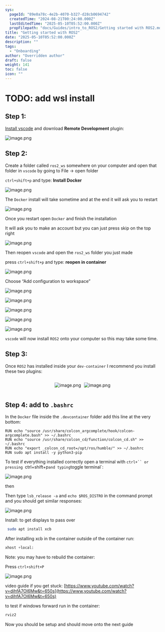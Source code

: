 ```yaml
---
sys:
  pageId: "89e0a78c-4e2b-4070-b327-d28cb0694742"
  createdTime: "2024-08-21T00:24:00.000Z"
  lastEditedTime: "2025-05-10T05:52:00.000Z"
  propFilepath: "docs/Guides/intro_to_ROS2/Getting started with ROS2.md"
title: "Getting started with ROS2"
date: "2025-05-10T05:52:00.000Z"
description: ""
tags:
  - "Onboarding"
author: "Overridden author"
draft: false
weight: 141
toc: false
icon: ""
---
```


# TODO: add wsl install

## Step 1:

[Install vscode](https://code.visualstudio.com/download) and download **Remote Development** plugin:

![image.png](https://prod-files-secure.s3.us-west-2.amazonaws.com/d518164a-d88e-44d1-a4ee-3adb3bd8bce0/efb52993-1881-4a40-b95e-6f020334f022/image.png?X-Amz-Algorithm=AWS4-HMAC-SHA256&X-Amz-Content-Sha256=UNSIGNED-PAYLOAD&X-Amz-Credential=ASIAZI2LB4663XN3NJSX%2F20250627%2Fus-west-2%2Fs3%2Faws4_request&X-Amz-Date=20250627T100910Z&X-Amz-Expires=3600&X-Amz-Security-Token=IQoJb3JpZ2luX2VjEHoaCXVzLXdlc3QtMiJHMEUCIQDWrRKxq8yz%2FBIi4g7wfl8Jyk0VdD8zQnfVSEf4eJLiWQIgFpyXZ2Uzy98pYpyatQHgiw8IP99y%2FrCIQvCCaqKdPUYq%2FwMIcxAAGgw2Mzc0MjMxODM4MDUiDHYifdR5IjmxSmNQ6yrcA4iv%2Bbaz7jRQVpPWEka8T8mGgV6PfvwFYcCalXZ8jv18MEK8kfMzy1SrEizPBe0hjLqp61NFdapVh9nnmB90gDv9mI%2BTjhwLFoPnU900CLr377cXmsGsV8F3zlHbsyyWvwqoYrojvn%2B5yIYRmFwOvyBhG%2BNbbWRpYG%2F%2Bu5pDyuhc709o6XoX6Z4odBRzATTrB%2BVU6xuqhhl0uCu111gCu8nd09%2FC%2FTN0Iun1eQFIi21uhUNtUuX4uaVG41BdDMXmUBo8nb%2FgkHezbAzcxttdo8OmWHpnTebANkQWrTJAq70oHO2yNE9%2BwCuTUBtEcZylEajmLbU62hyXLqigYNncqvzVmODQHWXn4O7MiNDQ4pjhq3yA2dWgaXk9Hev%2BkhZw0i09CDXmqoMK3ovBqwu2CIv6eEkB%2BSXqgP1D352qPU7m7zHds97C1NJGc0BK2gmtZ1KVEIApM2uMeYgoHOengg93uSd0VhmEaFwrLHbeXilGsOmS1w0UNjHF8oJr6AYdxHAbcqQhFi4myvdOO0CX4PuVC57faf8ylQHjBAj1%2BiJmaFk1SdZW3QCrUiuksl0tfLUSOJrZHLhV5j7uqSJ3gTRJXnxY0kk83DcfOxHUaLwl3aGVApnsACsiAuMwMJfU%2BcIGOqUBgycbsNBdqgb5BYYqUdUOzeY%2FhdNdJpf7k%2FiV3cNEC5flP%2FLpyLaFlXQsaRYRi9ncBYUs%2BJW6FPWjkQypBXTGdhGR9B5aRwHKpNfW62PnlEg9kJNy8wXhbz1kv0TQwqvFhYzjRKIoNursRAoCRBaH6TJsPmD19I7x8laq00Wbha6Ww%2FADPvN8RkU9d0v3W5w%2BBvEIHVqV0oQ7yCxyarUcnUqT%2FWzX&X-Amz-Signature=aa6bf87d38a3266fbbcaba7d01329e616312bdd956d1555e2486d0951c0d352c&X-Amz-SignedHeaders=host&x-amz-checksum-mode=ENABLED&x-id=GetObject)

## Step 2:

Create a folder called `ros2_ws` somewhere on your computer and open that folder in `vscode` by going to File → open folder 

`ctrl+shift+p` and type: **Install Docker**

![image.png](https://prod-files-secure.s3.us-west-2.amazonaws.com/d518164a-d88e-44d1-a4ee-3adb3bd8bce0/2269dc0e-1cd5-47ff-bceb-c04ad9b2eab0/image.png?X-Amz-Algorithm=AWS4-HMAC-SHA256&X-Amz-Content-Sha256=UNSIGNED-PAYLOAD&X-Amz-Credential=ASIAZI2LB4663XN3NJSX%2F20250627%2Fus-west-2%2Fs3%2Faws4_request&X-Amz-Date=20250627T100910Z&X-Amz-Expires=3600&X-Amz-Security-Token=IQoJb3JpZ2luX2VjEHoaCXVzLXdlc3QtMiJHMEUCIQDWrRKxq8yz%2FBIi4g7wfl8Jyk0VdD8zQnfVSEf4eJLiWQIgFpyXZ2Uzy98pYpyatQHgiw8IP99y%2FrCIQvCCaqKdPUYq%2FwMIcxAAGgw2Mzc0MjMxODM4MDUiDHYifdR5IjmxSmNQ6yrcA4iv%2Bbaz7jRQVpPWEka8T8mGgV6PfvwFYcCalXZ8jv18MEK8kfMzy1SrEizPBe0hjLqp61NFdapVh9nnmB90gDv9mI%2BTjhwLFoPnU900CLr377cXmsGsV8F3zlHbsyyWvwqoYrojvn%2B5yIYRmFwOvyBhG%2BNbbWRpYG%2F%2Bu5pDyuhc709o6XoX6Z4odBRzATTrB%2BVU6xuqhhl0uCu111gCu8nd09%2FC%2FTN0Iun1eQFIi21uhUNtUuX4uaVG41BdDMXmUBo8nb%2FgkHezbAzcxttdo8OmWHpnTebANkQWrTJAq70oHO2yNE9%2BwCuTUBtEcZylEajmLbU62hyXLqigYNncqvzVmODQHWXn4O7MiNDQ4pjhq3yA2dWgaXk9Hev%2BkhZw0i09CDXmqoMK3ovBqwu2CIv6eEkB%2BSXqgP1D352qPU7m7zHds97C1NJGc0BK2gmtZ1KVEIApM2uMeYgoHOengg93uSd0VhmEaFwrLHbeXilGsOmS1w0UNjHF8oJr6AYdxHAbcqQhFi4myvdOO0CX4PuVC57faf8ylQHjBAj1%2BiJmaFk1SdZW3QCrUiuksl0tfLUSOJrZHLhV5j7uqSJ3gTRJXnxY0kk83DcfOxHUaLwl3aGVApnsACsiAuMwMJfU%2BcIGOqUBgycbsNBdqgb5BYYqUdUOzeY%2FhdNdJpf7k%2FiV3cNEC5flP%2FLpyLaFlXQsaRYRi9ncBYUs%2BJW6FPWjkQypBXTGdhGR9B5aRwHKpNfW62PnlEg9kJNy8wXhbz1kv0TQwqvFhYzjRKIoNursRAoCRBaH6TJsPmD19I7x8laq00Wbha6Ww%2FADPvN8RkU9d0v3W5w%2BBvEIHVqV0oQ7yCxyarUcnUqT%2FWzX&X-Amz-Signature=6460f4e720c729c722babe6c952deec922045d7ca9f4eb8a9ab1721da70251d5&X-Amz-SignedHeaders=host&x-amz-checksum-mode=ENABLED&x-id=GetObject)

The `Docker` install will take sometime and at the end it will ask you to restart

![image.png](https://prod-files-secure.s3.us-west-2.amazonaws.com/d518164a-d88e-44d1-a4ee-3adb3bd8bce0/ed233f78-be33-4b1f-b89c-9c346c0e961e/image.png?X-Amz-Algorithm=AWS4-HMAC-SHA256&X-Amz-Content-Sha256=UNSIGNED-PAYLOAD&X-Amz-Credential=ASIAZI2LB4663XN3NJSX%2F20250627%2Fus-west-2%2Fs3%2Faws4_request&X-Amz-Date=20250627T100910Z&X-Amz-Expires=3600&X-Amz-Security-Token=IQoJb3JpZ2luX2VjEHoaCXVzLXdlc3QtMiJHMEUCIQDWrRKxq8yz%2FBIi4g7wfl8Jyk0VdD8zQnfVSEf4eJLiWQIgFpyXZ2Uzy98pYpyatQHgiw8IP99y%2FrCIQvCCaqKdPUYq%2FwMIcxAAGgw2Mzc0MjMxODM4MDUiDHYifdR5IjmxSmNQ6yrcA4iv%2Bbaz7jRQVpPWEka8T8mGgV6PfvwFYcCalXZ8jv18MEK8kfMzy1SrEizPBe0hjLqp61NFdapVh9nnmB90gDv9mI%2BTjhwLFoPnU900CLr377cXmsGsV8F3zlHbsyyWvwqoYrojvn%2B5yIYRmFwOvyBhG%2BNbbWRpYG%2F%2Bu5pDyuhc709o6XoX6Z4odBRzATTrB%2BVU6xuqhhl0uCu111gCu8nd09%2FC%2FTN0Iun1eQFIi21uhUNtUuX4uaVG41BdDMXmUBo8nb%2FgkHezbAzcxttdo8OmWHpnTebANkQWrTJAq70oHO2yNE9%2BwCuTUBtEcZylEajmLbU62hyXLqigYNncqvzVmODQHWXn4O7MiNDQ4pjhq3yA2dWgaXk9Hev%2BkhZw0i09CDXmqoMK3ovBqwu2CIv6eEkB%2BSXqgP1D352qPU7m7zHds97C1NJGc0BK2gmtZ1KVEIApM2uMeYgoHOengg93uSd0VhmEaFwrLHbeXilGsOmS1w0UNjHF8oJr6AYdxHAbcqQhFi4myvdOO0CX4PuVC57faf8ylQHjBAj1%2BiJmaFk1SdZW3QCrUiuksl0tfLUSOJrZHLhV5j7uqSJ3gTRJXnxY0kk83DcfOxHUaLwl3aGVApnsACsiAuMwMJfU%2BcIGOqUBgycbsNBdqgb5BYYqUdUOzeY%2FhdNdJpf7k%2FiV3cNEC5flP%2FLpyLaFlXQsaRYRi9ncBYUs%2BJW6FPWjkQypBXTGdhGR9B5aRwHKpNfW62PnlEg9kJNy8wXhbz1kv0TQwqvFhYzjRKIoNursRAoCRBaH6TJsPmD19I7x8laq00Wbha6Ww%2FADPvN8RkU9d0v3W5w%2BBvEIHVqV0oQ7yCxyarUcnUqT%2FWzX&X-Amz-Signature=6d2f76b02f960f31ef06430734a6cf478f2cb924334f6315f79b8460a1ad9b68&X-Amz-SignedHeaders=host&x-amz-checksum-mode=ENABLED&x-id=GetObject)

Once you restart open `Docker` and finish the installation

It will ask you to make an account but you can just press skip on the top right

![image.png](https://prod-files-secure.s3.us-west-2.amazonaws.com/d518164a-d88e-44d1-a4ee-3adb3bd8bce0/21010ad9-1659-4fd9-9f59-9932a09b2a3d/image.png?X-Amz-Algorithm=AWS4-HMAC-SHA256&X-Amz-Content-Sha256=UNSIGNED-PAYLOAD&X-Amz-Credential=ASIAZI2LB4663XN3NJSX%2F20250627%2Fus-west-2%2Fs3%2Faws4_request&X-Amz-Date=20250627T100910Z&X-Amz-Expires=3600&X-Amz-Security-Token=IQoJb3JpZ2luX2VjEHoaCXVzLXdlc3QtMiJHMEUCIQDWrRKxq8yz%2FBIi4g7wfl8Jyk0VdD8zQnfVSEf4eJLiWQIgFpyXZ2Uzy98pYpyatQHgiw8IP99y%2FrCIQvCCaqKdPUYq%2FwMIcxAAGgw2Mzc0MjMxODM4MDUiDHYifdR5IjmxSmNQ6yrcA4iv%2Bbaz7jRQVpPWEka8T8mGgV6PfvwFYcCalXZ8jv18MEK8kfMzy1SrEizPBe0hjLqp61NFdapVh9nnmB90gDv9mI%2BTjhwLFoPnU900CLr377cXmsGsV8F3zlHbsyyWvwqoYrojvn%2B5yIYRmFwOvyBhG%2BNbbWRpYG%2F%2Bu5pDyuhc709o6XoX6Z4odBRzATTrB%2BVU6xuqhhl0uCu111gCu8nd09%2FC%2FTN0Iun1eQFIi21uhUNtUuX4uaVG41BdDMXmUBo8nb%2FgkHezbAzcxttdo8OmWHpnTebANkQWrTJAq70oHO2yNE9%2BwCuTUBtEcZylEajmLbU62hyXLqigYNncqvzVmODQHWXn4O7MiNDQ4pjhq3yA2dWgaXk9Hev%2BkhZw0i09CDXmqoMK3ovBqwu2CIv6eEkB%2BSXqgP1D352qPU7m7zHds97C1NJGc0BK2gmtZ1KVEIApM2uMeYgoHOengg93uSd0VhmEaFwrLHbeXilGsOmS1w0UNjHF8oJr6AYdxHAbcqQhFi4myvdOO0CX4PuVC57faf8ylQHjBAj1%2BiJmaFk1SdZW3QCrUiuksl0tfLUSOJrZHLhV5j7uqSJ3gTRJXnxY0kk83DcfOxHUaLwl3aGVApnsACsiAuMwMJfU%2BcIGOqUBgycbsNBdqgb5BYYqUdUOzeY%2FhdNdJpf7k%2FiV3cNEC5flP%2FLpyLaFlXQsaRYRi9ncBYUs%2BJW6FPWjkQypBXTGdhGR9B5aRwHKpNfW62PnlEg9kJNy8wXhbz1kv0TQwqvFhYzjRKIoNursRAoCRBaH6TJsPmD19I7x8laq00Wbha6Ww%2FADPvN8RkU9d0v3W5w%2BBvEIHVqV0oQ7yCxyarUcnUqT%2FWzX&X-Amz-Signature=8b66877fedeb016a0210e05219db18d1e49deb2e5b9724fe5fc2ae4f1dbcd081&X-Amz-SignedHeaders=host&x-amz-checksum-mode=ENABLED&x-id=GetObject)

Then reopen `vscode` and open the `ros2_ws` folder you just made

press `ctrl+shift+p` and type: **reopen in container**

![image.png](https://prod-files-secure.s3.us-west-2.amazonaws.com/d518164a-d88e-44d1-a4ee-3adb3bd8bce0/4e93b8c2-41ad-488c-8095-c74205196118/image.png?X-Amz-Algorithm=AWS4-HMAC-SHA256&X-Amz-Content-Sha256=UNSIGNED-PAYLOAD&X-Amz-Credential=ASIAZI2LB4663XN3NJSX%2F20250627%2Fus-west-2%2Fs3%2Faws4_request&X-Amz-Date=20250627T100910Z&X-Amz-Expires=3600&X-Amz-Security-Token=IQoJb3JpZ2luX2VjEHoaCXVzLXdlc3QtMiJHMEUCIQDWrRKxq8yz%2FBIi4g7wfl8Jyk0VdD8zQnfVSEf4eJLiWQIgFpyXZ2Uzy98pYpyatQHgiw8IP99y%2FrCIQvCCaqKdPUYq%2FwMIcxAAGgw2Mzc0MjMxODM4MDUiDHYifdR5IjmxSmNQ6yrcA4iv%2Bbaz7jRQVpPWEka8T8mGgV6PfvwFYcCalXZ8jv18MEK8kfMzy1SrEizPBe0hjLqp61NFdapVh9nnmB90gDv9mI%2BTjhwLFoPnU900CLr377cXmsGsV8F3zlHbsyyWvwqoYrojvn%2B5yIYRmFwOvyBhG%2BNbbWRpYG%2F%2Bu5pDyuhc709o6XoX6Z4odBRzATTrB%2BVU6xuqhhl0uCu111gCu8nd09%2FC%2FTN0Iun1eQFIi21uhUNtUuX4uaVG41BdDMXmUBo8nb%2FgkHezbAzcxttdo8OmWHpnTebANkQWrTJAq70oHO2yNE9%2BwCuTUBtEcZylEajmLbU62hyXLqigYNncqvzVmODQHWXn4O7MiNDQ4pjhq3yA2dWgaXk9Hev%2BkhZw0i09CDXmqoMK3ovBqwu2CIv6eEkB%2BSXqgP1D352qPU7m7zHds97C1NJGc0BK2gmtZ1KVEIApM2uMeYgoHOengg93uSd0VhmEaFwrLHbeXilGsOmS1w0UNjHF8oJr6AYdxHAbcqQhFi4myvdOO0CX4PuVC57faf8ylQHjBAj1%2BiJmaFk1SdZW3QCrUiuksl0tfLUSOJrZHLhV5j7uqSJ3gTRJXnxY0kk83DcfOxHUaLwl3aGVApnsACsiAuMwMJfU%2BcIGOqUBgycbsNBdqgb5BYYqUdUOzeY%2FhdNdJpf7k%2FiV3cNEC5flP%2FLpyLaFlXQsaRYRi9ncBYUs%2BJW6FPWjkQypBXTGdhGR9B5aRwHKpNfW62PnlEg9kJNy8wXhbz1kv0TQwqvFhYzjRKIoNursRAoCRBaH6TJsPmD19I7x8laq00Wbha6Ww%2FADPvN8RkU9d0v3W5w%2BBvEIHVqV0oQ7yCxyarUcnUqT%2FWzX&X-Amz-Signature=cbaadef274274a59ee4dde7c8f46229793bfd3b25985e750fa133ebd03915df4&X-Amz-SignedHeaders=host&x-amz-checksum-mode=ENABLED&x-id=GetObject)

Choose “Add configuration to workspace”

![image.png](https://prod-files-secure.s3.us-west-2.amazonaws.com/d518164a-d88e-44d1-a4ee-3adb3bd8bce0/9560b282-5060-4989-ba37-97e7b2c22476/image.png?X-Amz-Algorithm=AWS4-HMAC-SHA256&X-Amz-Content-Sha256=UNSIGNED-PAYLOAD&X-Amz-Credential=ASIAZI2LB4663XN3NJSX%2F20250627%2Fus-west-2%2Fs3%2Faws4_request&X-Amz-Date=20250627T100910Z&X-Amz-Expires=3600&X-Amz-Security-Token=IQoJb3JpZ2luX2VjEHoaCXVzLXdlc3QtMiJHMEUCIQDWrRKxq8yz%2FBIi4g7wfl8Jyk0VdD8zQnfVSEf4eJLiWQIgFpyXZ2Uzy98pYpyatQHgiw8IP99y%2FrCIQvCCaqKdPUYq%2FwMIcxAAGgw2Mzc0MjMxODM4MDUiDHYifdR5IjmxSmNQ6yrcA4iv%2Bbaz7jRQVpPWEka8T8mGgV6PfvwFYcCalXZ8jv18MEK8kfMzy1SrEizPBe0hjLqp61NFdapVh9nnmB90gDv9mI%2BTjhwLFoPnU900CLr377cXmsGsV8F3zlHbsyyWvwqoYrojvn%2B5yIYRmFwOvyBhG%2BNbbWRpYG%2F%2Bu5pDyuhc709o6XoX6Z4odBRzATTrB%2BVU6xuqhhl0uCu111gCu8nd09%2FC%2FTN0Iun1eQFIi21uhUNtUuX4uaVG41BdDMXmUBo8nb%2FgkHezbAzcxttdo8OmWHpnTebANkQWrTJAq70oHO2yNE9%2BwCuTUBtEcZylEajmLbU62hyXLqigYNncqvzVmODQHWXn4O7MiNDQ4pjhq3yA2dWgaXk9Hev%2BkhZw0i09CDXmqoMK3ovBqwu2CIv6eEkB%2BSXqgP1D352qPU7m7zHds97C1NJGc0BK2gmtZ1KVEIApM2uMeYgoHOengg93uSd0VhmEaFwrLHbeXilGsOmS1w0UNjHF8oJr6AYdxHAbcqQhFi4myvdOO0CX4PuVC57faf8ylQHjBAj1%2BiJmaFk1SdZW3QCrUiuksl0tfLUSOJrZHLhV5j7uqSJ3gTRJXnxY0kk83DcfOxHUaLwl3aGVApnsACsiAuMwMJfU%2BcIGOqUBgycbsNBdqgb5BYYqUdUOzeY%2FhdNdJpf7k%2FiV3cNEC5flP%2FLpyLaFlXQsaRYRi9ncBYUs%2BJW6FPWjkQypBXTGdhGR9B5aRwHKpNfW62PnlEg9kJNy8wXhbz1kv0TQwqvFhYzjRKIoNursRAoCRBaH6TJsPmD19I7x8laq00Wbha6Ww%2FADPvN8RkU9d0v3W5w%2BBvEIHVqV0oQ7yCxyarUcnUqT%2FWzX&X-Amz-Signature=8c5b517675a717952cf5f7103c17de76c7b361d62e5aeae00bbf5d6104239399&X-Amz-SignedHeaders=host&x-amz-checksum-mode=ENABLED&x-id=GetObject)

![image.png](https://prod-files-secure.s3.us-west-2.amazonaws.com/d518164a-d88e-44d1-a4ee-3adb3bd8bce0/2ee63f81-886b-48e8-a553-dc6e5eac99e4/image.png?X-Amz-Algorithm=AWS4-HMAC-SHA256&X-Amz-Content-Sha256=UNSIGNED-PAYLOAD&X-Amz-Credential=ASIAZI2LB4663XN3NJSX%2F20250627%2Fus-west-2%2Fs3%2Faws4_request&X-Amz-Date=20250627T100910Z&X-Amz-Expires=3600&X-Amz-Security-Token=IQoJb3JpZ2luX2VjEHoaCXVzLXdlc3QtMiJHMEUCIQDWrRKxq8yz%2FBIi4g7wfl8Jyk0VdD8zQnfVSEf4eJLiWQIgFpyXZ2Uzy98pYpyatQHgiw8IP99y%2FrCIQvCCaqKdPUYq%2FwMIcxAAGgw2Mzc0MjMxODM4MDUiDHYifdR5IjmxSmNQ6yrcA4iv%2Bbaz7jRQVpPWEka8T8mGgV6PfvwFYcCalXZ8jv18MEK8kfMzy1SrEizPBe0hjLqp61NFdapVh9nnmB90gDv9mI%2BTjhwLFoPnU900CLr377cXmsGsV8F3zlHbsyyWvwqoYrojvn%2B5yIYRmFwOvyBhG%2BNbbWRpYG%2F%2Bu5pDyuhc709o6XoX6Z4odBRzATTrB%2BVU6xuqhhl0uCu111gCu8nd09%2FC%2FTN0Iun1eQFIi21uhUNtUuX4uaVG41BdDMXmUBo8nb%2FgkHezbAzcxttdo8OmWHpnTebANkQWrTJAq70oHO2yNE9%2BwCuTUBtEcZylEajmLbU62hyXLqigYNncqvzVmODQHWXn4O7MiNDQ4pjhq3yA2dWgaXk9Hev%2BkhZw0i09CDXmqoMK3ovBqwu2CIv6eEkB%2BSXqgP1D352qPU7m7zHds97C1NJGc0BK2gmtZ1KVEIApM2uMeYgoHOengg93uSd0VhmEaFwrLHbeXilGsOmS1w0UNjHF8oJr6AYdxHAbcqQhFi4myvdOO0CX4PuVC57faf8ylQHjBAj1%2BiJmaFk1SdZW3QCrUiuksl0tfLUSOJrZHLhV5j7uqSJ3gTRJXnxY0kk83DcfOxHUaLwl3aGVApnsACsiAuMwMJfU%2BcIGOqUBgycbsNBdqgb5BYYqUdUOzeY%2FhdNdJpf7k%2FiV3cNEC5flP%2FLpyLaFlXQsaRYRi9ncBYUs%2BJW6FPWjkQypBXTGdhGR9B5aRwHKpNfW62PnlEg9kJNy8wXhbz1kv0TQwqvFhYzjRKIoNursRAoCRBaH6TJsPmD19I7x8laq00Wbha6Ww%2FADPvN8RkU9d0v3W5w%2BBvEIHVqV0oQ7yCxyarUcnUqT%2FWzX&X-Amz-Signature=cfc33582553192aef86e8df1f8d6c4f92553c38bdf5c64605eff1e77c3c2f8c8&X-Amz-SignedHeaders=host&x-amz-checksum-mode=ENABLED&x-id=GetObject)

![image.png](https://prod-files-secure.s3.us-west-2.amazonaws.com/d518164a-d88e-44d1-a4ee-3adb3bd8bce0/ae1580b2-b048-407e-aed9-b584224a7a04/image.png?X-Amz-Algorithm=AWS4-HMAC-SHA256&X-Amz-Content-Sha256=UNSIGNED-PAYLOAD&X-Amz-Credential=ASIAZI2LB4663XN3NJSX%2F20250627%2Fus-west-2%2Fs3%2Faws4_request&X-Amz-Date=20250627T100910Z&X-Amz-Expires=3600&X-Amz-Security-Token=IQoJb3JpZ2luX2VjEHoaCXVzLXdlc3QtMiJHMEUCIQDWrRKxq8yz%2FBIi4g7wfl8Jyk0VdD8zQnfVSEf4eJLiWQIgFpyXZ2Uzy98pYpyatQHgiw8IP99y%2FrCIQvCCaqKdPUYq%2FwMIcxAAGgw2Mzc0MjMxODM4MDUiDHYifdR5IjmxSmNQ6yrcA4iv%2Bbaz7jRQVpPWEka8T8mGgV6PfvwFYcCalXZ8jv18MEK8kfMzy1SrEizPBe0hjLqp61NFdapVh9nnmB90gDv9mI%2BTjhwLFoPnU900CLr377cXmsGsV8F3zlHbsyyWvwqoYrojvn%2B5yIYRmFwOvyBhG%2BNbbWRpYG%2F%2Bu5pDyuhc709o6XoX6Z4odBRzATTrB%2BVU6xuqhhl0uCu111gCu8nd09%2FC%2FTN0Iun1eQFIi21uhUNtUuX4uaVG41BdDMXmUBo8nb%2FgkHezbAzcxttdo8OmWHpnTebANkQWrTJAq70oHO2yNE9%2BwCuTUBtEcZylEajmLbU62hyXLqigYNncqvzVmODQHWXn4O7MiNDQ4pjhq3yA2dWgaXk9Hev%2BkhZw0i09CDXmqoMK3ovBqwu2CIv6eEkB%2BSXqgP1D352qPU7m7zHds97C1NJGc0BK2gmtZ1KVEIApM2uMeYgoHOengg93uSd0VhmEaFwrLHbeXilGsOmS1w0UNjHF8oJr6AYdxHAbcqQhFi4myvdOO0CX4PuVC57faf8ylQHjBAj1%2BiJmaFk1SdZW3QCrUiuksl0tfLUSOJrZHLhV5j7uqSJ3gTRJXnxY0kk83DcfOxHUaLwl3aGVApnsACsiAuMwMJfU%2BcIGOqUBgycbsNBdqgb5BYYqUdUOzeY%2FhdNdJpf7k%2FiV3cNEC5flP%2FLpyLaFlXQsaRYRi9ncBYUs%2BJW6FPWjkQypBXTGdhGR9B5aRwHKpNfW62PnlEg9kJNy8wXhbz1kv0TQwqvFhYzjRKIoNursRAoCRBaH6TJsPmD19I7x8laq00Wbha6Ww%2FADPvN8RkU9d0v3W5w%2BBvEIHVqV0oQ7yCxyarUcnUqT%2FWzX&X-Amz-Signature=fa71f4fa67039ae1675fe43e9fa3bd0aa428dc7d16ba08cf292466433a77f442&X-Amz-SignedHeaders=host&x-amz-checksum-mode=ENABLED&x-id=GetObject)

![image.png](https://prod-files-secure.s3.us-west-2.amazonaws.com/d518164a-d88e-44d1-a4ee-3adb3bd8bce0/53255b28-f75e-430f-b9e3-c0ac8577e42b/image.png?X-Amz-Algorithm=AWS4-HMAC-SHA256&X-Amz-Content-Sha256=UNSIGNED-PAYLOAD&X-Amz-Credential=ASIAZI2LB4663XN3NJSX%2F20250627%2Fus-west-2%2Fs3%2Faws4_request&X-Amz-Date=20250627T100910Z&X-Amz-Expires=3600&X-Amz-Security-Token=IQoJb3JpZ2luX2VjEHoaCXVzLXdlc3QtMiJHMEUCIQDWrRKxq8yz%2FBIi4g7wfl8Jyk0VdD8zQnfVSEf4eJLiWQIgFpyXZ2Uzy98pYpyatQHgiw8IP99y%2FrCIQvCCaqKdPUYq%2FwMIcxAAGgw2Mzc0MjMxODM4MDUiDHYifdR5IjmxSmNQ6yrcA4iv%2Bbaz7jRQVpPWEka8T8mGgV6PfvwFYcCalXZ8jv18MEK8kfMzy1SrEizPBe0hjLqp61NFdapVh9nnmB90gDv9mI%2BTjhwLFoPnU900CLr377cXmsGsV8F3zlHbsyyWvwqoYrojvn%2B5yIYRmFwOvyBhG%2BNbbWRpYG%2F%2Bu5pDyuhc709o6XoX6Z4odBRzATTrB%2BVU6xuqhhl0uCu111gCu8nd09%2FC%2FTN0Iun1eQFIi21uhUNtUuX4uaVG41BdDMXmUBo8nb%2FgkHezbAzcxttdo8OmWHpnTebANkQWrTJAq70oHO2yNE9%2BwCuTUBtEcZylEajmLbU62hyXLqigYNncqvzVmODQHWXn4O7MiNDQ4pjhq3yA2dWgaXk9Hev%2BkhZw0i09CDXmqoMK3ovBqwu2CIv6eEkB%2BSXqgP1D352qPU7m7zHds97C1NJGc0BK2gmtZ1KVEIApM2uMeYgoHOengg93uSd0VhmEaFwrLHbeXilGsOmS1w0UNjHF8oJr6AYdxHAbcqQhFi4myvdOO0CX4PuVC57faf8ylQHjBAj1%2BiJmaFk1SdZW3QCrUiuksl0tfLUSOJrZHLhV5j7uqSJ3gTRJXnxY0kk83DcfOxHUaLwl3aGVApnsACsiAuMwMJfU%2BcIGOqUBgycbsNBdqgb5BYYqUdUOzeY%2FhdNdJpf7k%2FiV3cNEC5flP%2FLpyLaFlXQsaRYRi9ncBYUs%2BJW6FPWjkQypBXTGdhGR9B5aRwHKpNfW62PnlEg9kJNy8wXhbz1kv0TQwqvFhYzjRKIoNursRAoCRBaH6TJsPmD19I7x8laq00Wbha6Ww%2FADPvN8RkU9d0v3W5w%2BBvEIHVqV0oQ7yCxyarUcnUqT%2FWzX&X-Amz-Signature=98737c8f521457b69b4dc1a3d8d3a320a874ded449dddab23dd04184883d19a2&X-Amz-SignedHeaders=host&x-amz-checksum-mode=ENABLED&x-id=GetObject)

![image.png](https://prod-files-secure.s3.us-west-2.amazonaws.com/d518164a-d88e-44d1-a4ee-3adb3bd8bce0/7c562767-5af9-4ffb-97d1-327bcdf4ee00/image.png?X-Amz-Algorithm=AWS4-HMAC-SHA256&X-Amz-Content-Sha256=UNSIGNED-PAYLOAD&X-Amz-Credential=ASIAZI2LB4663XN3NJSX%2F20250627%2Fus-west-2%2Fs3%2Faws4_request&X-Amz-Date=20250627T100910Z&X-Amz-Expires=3600&X-Amz-Security-Token=IQoJb3JpZ2luX2VjEHoaCXVzLXdlc3QtMiJHMEUCIQDWrRKxq8yz%2FBIi4g7wfl8Jyk0VdD8zQnfVSEf4eJLiWQIgFpyXZ2Uzy98pYpyatQHgiw8IP99y%2FrCIQvCCaqKdPUYq%2FwMIcxAAGgw2Mzc0MjMxODM4MDUiDHYifdR5IjmxSmNQ6yrcA4iv%2Bbaz7jRQVpPWEka8T8mGgV6PfvwFYcCalXZ8jv18MEK8kfMzy1SrEizPBe0hjLqp61NFdapVh9nnmB90gDv9mI%2BTjhwLFoPnU900CLr377cXmsGsV8F3zlHbsyyWvwqoYrojvn%2B5yIYRmFwOvyBhG%2BNbbWRpYG%2F%2Bu5pDyuhc709o6XoX6Z4odBRzATTrB%2BVU6xuqhhl0uCu111gCu8nd09%2FC%2FTN0Iun1eQFIi21uhUNtUuX4uaVG41BdDMXmUBo8nb%2FgkHezbAzcxttdo8OmWHpnTebANkQWrTJAq70oHO2yNE9%2BwCuTUBtEcZylEajmLbU62hyXLqigYNncqvzVmODQHWXn4O7MiNDQ4pjhq3yA2dWgaXk9Hev%2BkhZw0i09CDXmqoMK3ovBqwu2CIv6eEkB%2BSXqgP1D352qPU7m7zHds97C1NJGc0BK2gmtZ1KVEIApM2uMeYgoHOengg93uSd0VhmEaFwrLHbeXilGsOmS1w0UNjHF8oJr6AYdxHAbcqQhFi4myvdOO0CX4PuVC57faf8ylQHjBAj1%2BiJmaFk1SdZW3QCrUiuksl0tfLUSOJrZHLhV5j7uqSJ3gTRJXnxY0kk83DcfOxHUaLwl3aGVApnsACsiAuMwMJfU%2BcIGOqUBgycbsNBdqgb5BYYqUdUOzeY%2FhdNdJpf7k%2FiV3cNEC5flP%2FLpyLaFlXQsaRYRi9ncBYUs%2BJW6FPWjkQypBXTGdhGR9B5aRwHKpNfW62PnlEg9kJNy8wXhbz1kv0TQwqvFhYzjRKIoNursRAoCRBaH6TJsPmD19I7x8laq00Wbha6Ww%2FADPvN8RkU9d0v3W5w%2BBvEIHVqV0oQ7yCxyarUcnUqT%2FWzX&X-Amz-Signature=04ce307c4cfe9439bcf7faf7c6db8899214d8d7bb83b3b80eb2739210ae07a77&X-Amz-SignedHeaders=host&x-amz-checksum-mode=ENABLED&x-id=GetObject)

`vscode` will now install `ROS2` onto your computer so this may take some time.

## Step 3:

Once `ROS2` has installed inside your `dev-container` I recommend you install these two plugins:

<div style="display: flex;flex-direction: row; column-gap:10px; max-width: 630px;justify-content: center;">
<div>

![image.png](https://prod-files-secure.s3.us-west-2.amazonaws.com/d518164a-d88e-44d1-a4ee-3adb3bd8bce0/3fc3d550-5a54-4ba1-ba6b-faa01cdb7369/image.png?X-Amz-Algorithm=AWS4-HMAC-SHA256&X-Amz-Content-Sha256=UNSIGNED-PAYLOAD&X-Amz-Credential=ASIAZI2LB466YNN7NNGA%2F20250627%2Fus-west-2%2Fs3%2Faws4_request&X-Amz-Date=20250627T100912Z&X-Amz-Expires=3600&X-Amz-Security-Token=IQoJb3JpZ2luX2VjEHoaCXVzLXdlc3QtMiJHMEUCIHLJCbd7omCYQ7lYIWjrl6QyR7oG1Mauiny%2B8kY4Sfi%2FAiEAhTEPKj%2B3yfea7yXSV9wHEeG6PJvfUNqEsDZmEywCSQQq%2FwMIcxAAGgw2Mzc0MjMxODM4MDUiDMeeCwHcusN7s%2BvN3SrcA6RpdOxHVZ9l%2BHygPzGBfNomcgJpNSI55L6ASNHPNAMyvSg1jCJUEbK1OHWxixWLNGolF6uIylN8tDsc%2Fckn2fkc3ugAjN0l15CaeCWnPv4kvyrxp0ZsWgOuxfoCJRyhM5eTWqv%2F2pMDmxU25Blrh9%2FGtgZ8YbIoRDO0IxKhD0PMW2Px3oNJFW1ByKVxC13odZ%2BMgtcHAmTAh4IWVybo7Lof0xAG2xFUxMWcw3XYc8c7YGCQAJzl%2F%2BI0OqDmZ6fJBWx4iiiIeJYCFehvEeaWj67zbYdTnJaj9toxKnsMflmPTLpk39ufUmRAvclAWZP5rojPD%2BetMzsyZ%2FVsn7R5duz8ylEeJUA7Na5XPybHreVpD3dgSl559%2BF4wonqCc%2F1%2BfTLJShaNwS7y5mquNL17eAfI6lkOGfuzOTfjSYcVZr9RtQe%2B5%2FZAxrM%2FqogB51%2BddvVb1lzzv%2BfbFxXWP7G%2Bq%2BGPbxNEXgqXibk0b3UxUZn0Bl1c25zkAbr8Mz3JbcUyjilUHqBdVhcVRHnRHGoubjwr06TwE1%2FtN5pHhu2UFkLoLjTmK%2BwjTryeXTPenxb1uRvRdATI65uSfeN1uqY09bhTXGElvSbbrBhZszphblEoAfttP4UukZicUR1MJzU%2BcIGOqUBGWqwx9I%2BxDhpRLIKxaaSZvwgEYAsBs4he57dT4MRpH9II48AgpqJijNeO8hwtwUV77NoF39wnC0TihnuO%2BOd6z5QG54OzZMVMkXc6pbQflRR72I82enogsXZMpIwIM0wJSq672HZAdCVCkWwH9WGRczQ4UYxDsvm3tSvqH3Ps2aW6BplWQIDlCuu5IP75P%2FKAik%2BFW1xa5Mcsy7FQsUeSWPeF%2B0L&X-Amz-Signature=57f5e6596e566a409df749d0c632b7baf2b9a27d32e2eedc7bbc03081701652c&X-Amz-SignedHeaders=host&x-amz-checksum-mode=ENABLED&x-id=GetObject)

</div>
<div>

![image.png](https://prod-files-secure.s3.us-west-2.amazonaws.com/d518164a-d88e-44d1-a4ee-3adb3bd8bce0/d994cc66-13c2-4093-a5a3-f84cf4601a82/image.png?X-Amz-Algorithm=AWS4-HMAC-SHA256&X-Amz-Content-Sha256=UNSIGNED-PAYLOAD&X-Amz-Credential=ASIAZI2LB4666IXDJ2LH%2F20250627%2Fus-west-2%2Fs3%2Faws4_request&X-Amz-Date=20250627T100912Z&X-Amz-Expires=3600&X-Amz-Security-Token=IQoJb3JpZ2luX2VjEHoaCXVzLXdlc3QtMiJGMEQCIBan2v%2FPFIBn7SRRX2d3sKLkMS2wF3J6Nona7w1ihEdvAiAcs3JZEuL7Fx6n4OMVQHtSKVdcNl1df%2B%2BsxEWezWAiUSr%2FAwhzEAAaDDYzNzQyMzE4MzgwNSIM%2B5URtFbCXyyWx%2FuxKtwDxnpFz%2BCvG4ZrekM2hGvWww2XGwbIcZHIq0%2BBPVySi8g45tk3%2F0g51N8m0%2FGToqUu22uu%2Bl0NtYZaPvtAcwSEedPrla6pUBEFwvvUR7vL%2FLQHwptRLpBH8l0GhSY50d9gCbaN1LkXzLffFDtiMT8mDBrrRc4XGzBvPCNZPBYXQsQTs7JXDBkXv06Q63BBipK038oOizD69YQeQ1g0mzw%2B4p5FuEEswoEaUoeV29E1%2Fdg4lewgWaHHiOdTbC94OyVEIOYE6KdkP%2FRiVYsp4Lk6ZsOkb8v%2FW4qkBDxGYSSZsiDsjOMCbsYzO91MptF2bAXxAmxM%2BVM2uOuGMbIb6BZv6CjdiSIBMkBkkKBCAsntA96VwQXMBujfg%2FeY36PCscxyipLtrTmP%2FHqIDpVTiPHubc8XKCk%2BOIU%2FAg7Vy7EIFACaolNecuqTMm2c9ZS1Qx6QMxnGNq9SbG%2FXn8q7UDGuVITmlUAOyEq4MTMMmEwu8WV2BcZmeEle%2BAXRMwytj9sC6i7Hc%2FW%2BDVSJ6l6WZkjVImmBAAK2d9zSzJ%2BVzi5aowcFFI%2BZXX7OxRw%2By9YJFpL43embJubt0wJ9IZiHM9iWdzyK6nlHF%2Fzm9ni5vse%2B8dpLc8IBjJeoSkklZwYwmtT5wgY6pgEXDuQVBKxFl90D9szF2NN6EZEyL%2BN3MNCipqsthwsJ2ePQPft721T5i0g8jp55Tlk9xgewRP%2FzjCLGWLwHskortcs%2BFy0bLwbWtQElSpi37d%2BMv1al2ds6qQ%2F3dJk16yFwQFfd4jhrkXtQTcfgvg7rzi6xm8V9WSCfz3BAjZaGwnduruwWHKY436s%2Bl8w%2FAdgU2W%2FGYz0JS1JPUF%2FdFVwt2xZ9QESR&X-Amz-Signature=b5695fd28d80cebb5c5710383b690c551643202b32ca6cf49839d43eb88c2cbb&X-Amz-SignedHeaders=host&x-amz-checksum-mode=ENABLED&x-id=GetObject)

</div>
</div>

## Step 4: add to `.bashrc`

In the `Docker` file inside the `.devcontainer` folder add this line at the very bottom: 

```docker
RUN echo "source /usr/share/colcon_argcomplete/hook/colcon-argcomplete.bash" >> ~/.bashrc
RUN echo "source /usr/share/colcon_cd/function/colcon_cd.sh" >> ~/.bashrc
RUN echo "export _colcon_cd_root=/opt/ros/humble/" >> ~/.bashrc
RUN sudo apt install -y python3-pip 
```

To test if everything installed correctly open a terminal with `ctrl+`` or pressing `ctrl+shift+p` and typing `toggle terminal`:

![image.png](https://prod-files-secure.s3.us-west-2.amazonaws.com/d518164a-d88e-44d1-a4ee-3adb3bd8bce0/6a4943d8-b04e-4c02-9a58-775f3384d1a5/image.png?X-Amz-Algorithm=AWS4-HMAC-SHA256&X-Amz-Content-Sha256=UNSIGNED-PAYLOAD&X-Amz-Credential=ASIAZI2LB4663XN3NJSX%2F20250627%2Fus-west-2%2Fs3%2Faws4_request&X-Amz-Date=20250627T100910Z&X-Amz-Expires=3600&X-Amz-Security-Token=IQoJb3JpZ2luX2VjEHoaCXVzLXdlc3QtMiJHMEUCIQDWrRKxq8yz%2FBIi4g7wfl8Jyk0VdD8zQnfVSEf4eJLiWQIgFpyXZ2Uzy98pYpyatQHgiw8IP99y%2FrCIQvCCaqKdPUYq%2FwMIcxAAGgw2Mzc0MjMxODM4MDUiDHYifdR5IjmxSmNQ6yrcA4iv%2Bbaz7jRQVpPWEka8T8mGgV6PfvwFYcCalXZ8jv18MEK8kfMzy1SrEizPBe0hjLqp61NFdapVh9nnmB90gDv9mI%2BTjhwLFoPnU900CLr377cXmsGsV8F3zlHbsyyWvwqoYrojvn%2B5yIYRmFwOvyBhG%2BNbbWRpYG%2F%2Bu5pDyuhc709o6XoX6Z4odBRzATTrB%2BVU6xuqhhl0uCu111gCu8nd09%2FC%2FTN0Iun1eQFIi21uhUNtUuX4uaVG41BdDMXmUBo8nb%2FgkHezbAzcxttdo8OmWHpnTebANkQWrTJAq70oHO2yNE9%2BwCuTUBtEcZylEajmLbU62hyXLqigYNncqvzVmODQHWXn4O7MiNDQ4pjhq3yA2dWgaXk9Hev%2BkhZw0i09CDXmqoMK3ovBqwu2CIv6eEkB%2BSXqgP1D352qPU7m7zHds97C1NJGc0BK2gmtZ1KVEIApM2uMeYgoHOengg93uSd0VhmEaFwrLHbeXilGsOmS1w0UNjHF8oJr6AYdxHAbcqQhFi4myvdOO0CX4PuVC57faf8ylQHjBAj1%2BiJmaFk1SdZW3QCrUiuksl0tfLUSOJrZHLhV5j7uqSJ3gTRJXnxY0kk83DcfOxHUaLwl3aGVApnsACsiAuMwMJfU%2BcIGOqUBgycbsNBdqgb5BYYqUdUOzeY%2FhdNdJpf7k%2FiV3cNEC5flP%2FLpyLaFlXQsaRYRi9ncBYUs%2BJW6FPWjkQypBXTGdhGR9B5aRwHKpNfW62PnlEg9kJNy8wXhbz1kv0TQwqvFhYzjRKIoNursRAoCRBaH6TJsPmD19I7x8laq00Wbha6Ww%2FADPvN8RkU9d0v3W5w%2BBvEIHVqV0oQ7yCxyarUcnUqT%2FWzX&X-Amz-Signature=cf5aa8ec14c45be1adcf1d69ecfce0192825fd677249c1f3dec18e1c843c0403&X-Amz-SignedHeaders=host&x-amz-checksum-mode=ENABLED&x-id=GetObject)

then 

Then type `lsb_release -a` and `echo $ROS_DISTRO` in the command prompt and you should get similar responses:

![image.png](https://prod-files-secure.s3.us-west-2.amazonaws.com/d518164a-d88e-44d1-a4ee-3adb3bd8bce0/3e635dec-a805-4e85-8b9e-d000e5b71a4e/image.png?X-Amz-Algorithm=AWS4-HMAC-SHA256&X-Amz-Content-Sha256=UNSIGNED-PAYLOAD&X-Amz-Credential=ASIAZI2LB4663XN3NJSX%2F20250627%2Fus-west-2%2Fs3%2Faws4_request&X-Amz-Date=20250627T100910Z&X-Amz-Expires=3600&X-Amz-Security-Token=IQoJb3JpZ2luX2VjEHoaCXVzLXdlc3QtMiJHMEUCIQDWrRKxq8yz%2FBIi4g7wfl8Jyk0VdD8zQnfVSEf4eJLiWQIgFpyXZ2Uzy98pYpyatQHgiw8IP99y%2FrCIQvCCaqKdPUYq%2FwMIcxAAGgw2Mzc0MjMxODM4MDUiDHYifdR5IjmxSmNQ6yrcA4iv%2Bbaz7jRQVpPWEka8T8mGgV6PfvwFYcCalXZ8jv18MEK8kfMzy1SrEizPBe0hjLqp61NFdapVh9nnmB90gDv9mI%2BTjhwLFoPnU900CLr377cXmsGsV8F3zlHbsyyWvwqoYrojvn%2B5yIYRmFwOvyBhG%2BNbbWRpYG%2F%2Bu5pDyuhc709o6XoX6Z4odBRzATTrB%2BVU6xuqhhl0uCu111gCu8nd09%2FC%2FTN0Iun1eQFIi21uhUNtUuX4uaVG41BdDMXmUBo8nb%2FgkHezbAzcxttdo8OmWHpnTebANkQWrTJAq70oHO2yNE9%2BwCuTUBtEcZylEajmLbU62hyXLqigYNncqvzVmODQHWXn4O7MiNDQ4pjhq3yA2dWgaXk9Hev%2BkhZw0i09CDXmqoMK3ovBqwu2CIv6eEkB%2BSXqgP1D352qPU7m7zHds97C1NJGc0BK2gmtZ1KVEIApM2uMeYgoHOengg93uSd0VhmEaFwrLHbeXilGsOmS1w0UNjHF8oJr6AYdxHAbcqQhFi4myvdOO0CX4PuVC57faf8ylQHjBAj1%2BiJmaFk1SdZW3QCrUiuksl0tfLUSOJrZHLhV5j7uqSJ3gTRJXnxY0kk83DcfOxHUaLwl3aGVApnsACsiAuMwMJfU%2BcIGOqUBgycbsNBdqgb5BYYqUdUOzeY%2FhdNdJpf7k%2FiV3cNEC5flP%2FLpyLaFlXQsaRYRi9ncBYUs%2BJW6FPWjkQypBXTGdhGR9B5aRwHKpNfW62PnlEg9kJNy8wXhbz1kv0TQwqvFhYzjRKIoNursRAoCRBaH6TJsPmD19I7x8laq00Wbha6Ww%2FADPvN8RkU9d0v3W5w%2BBvEIHVqV0oQ7yCxyarUcnUqT%2FWzX&X-Amz-Signature=a6b53e71015bba4311b8995ced5780b2eb9cafacfb4b1530b3719b705cd6b110&X-Amz-SignedHeaders=host&x-amz-checksum-mode=ENABLED&x-id=GetObject)

Install:  to get displays to pass over

```bash
 sudo apt install xcb
```

After installing xcb in the container outside of the container run:

```python
xhost +local:
```

Note: you may have to rebuild the container:

Press `ctrl+shift+P`

![image.png](https://prod-files-secure.s3.us-west-2.amazonaws.com/d518164a-d88e-44d1-a4ee-3adb3bd8bce0/6c2be660-2618-4c38-9c26-53554f7a0b7b/image.png?X-Amz-Algorithm=AWS4-HMAC-SHA256&X-Amz-Content-Sha256=UNSIGNED-PAYLOAD&X-Amz-Credential=ASIAZI2LB4663XN3NJSX%2F20250627%2Fus-west-2%2Fs3%2Faws4_request&X-Amz-Date=20250627T100910Z&X-Amz-Expires=3600&X-Amz-Security-Token=IQoJb3JpZ2luX2VjEHoaCXVzLXdlc3QtMiJHMEUCIQDWrRKxq8yz%2FBIi4g7wfl8Jyk0VdD8zQnfVSEf4eJLiWQIgFpyXZ2Uzy98pYpyatQHgiw8IP99y%2FrCIQvCCaqKdPUYq%2FwMIcxAAGgw2Mzc0MjMxODM4MDUiDHYifdR5IjmxSmNQ6yrcA4iv%2Bbaz7jRQVpPWEka8T8mGgV6PfvwFYcCalXZ8jv18MEK8kfMzy1SrEizPBe0hjLqp61NFdapVh9nnmB90gDv9mI%2BTjhwLFoPnU900CLr377cXmsGsV8F3zlHbsyyWvwqoYrojvn%2B5yIYRmFwOvyBhG%2BNbbWRpYG%2F%2Bu5pDyuhc709o6XoX6Z4odBRzATTrB%2BVU6xuqhhl0uCu111gCu8nd09%2FC%2FTN0Iun1eQFIi21uhUNtUuX4uaVG41BdDMXmUBo8nb%2FgkHezbAzcxttdo8OmWHpnTebANkQWrTJAq70oHO2yNE9%2BwCuTUBtEcZylEajmLbU62hyXLqigYNncqvzVmODQHWXn4O7MiNDQ4pjhq3yA2dWgaXk9Hev%2BkhZw0i09CDXmqoMK3ovBqwu2CIv6eEkB%2BSXqgP1D352qPU7m7zHds97C1NJGc0BK2gmtZ1KVEIApM2uMeYgoHOengg93uSd0VhmEaFwrLHbeXilGsOmS1w0UNjHF8oJr6AYdxHAbcqQhFi4myvdOO0CX4PuVC57faf8ylQHjBAj1%2BiJmaFk1SdZW3QCrUiuksl0tfLUSOJrZHLhV5j7uqSJ3gTRJXnxY0kk83DcfOxHUaLwl3aGVApnsACsiAuMwMJfU%2BcIGOqUBgycbsNBdqgb5BYYqUdUOzeY%2FhdNdJpf7k%2FiV3cNEC5flP%2FLpyLaFlXQsaRYRi9ncBYUs%2BJW6FPWjkQypBXTGdhGR9B5aRwHKpNfW62PnlEg9kJNy8wXhbz1kv0TQwqvFhYzjRKIoNursRAoCRBaH6TJsPmD19I7x8laq00Wbha6Ww%2FADPvN8RkU9d0v3W5w%2BBvEIHVqV0oQ7yCxyarUcnUqT%2FWzX&X-Amz-Signature=2b255c3911719e589898c74d6ad6a0c4e5f384a2a9239638b7e8b46c7d5d98a8&X-Amz-SignedHeaders=host&x-amz-checksum-mode=ENABLED&x-id=GetObject)

video guide if you get stuck: [https://www.youtube.com/watch?v=dihfA7Ol6Mw&t=650s](https://www.youtube.com/watch?v=dihfA7Ol6Mw&t=650s)

to test if windows forward run in the container:

```bash
rviz2
```

Now you should be setup and should move onto the next guide 
